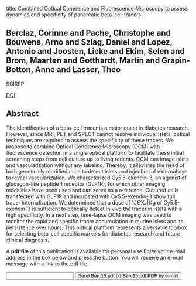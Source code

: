 title: Combined Optical Coherence and Fluorescence Microscopy to assess dynamics and specificity of pancreatic beta-cell tracers

## Berclaz, Corinne and Pache, Christophe and Bouwens, Arno and Szlag, Daniel and Lopez, Antonio and Joosten, Lieke and Ekim, Selen and Brom, Maarten and Gotthardt, Martin and Grapin-Botton, Anne and Lasser, Theo
SCIREP

<a href="https://doi.org/10.1038/srep10385">DOI</a>

## Abstract
The identification of a beta-cell tracer is a major quest in diabetes research. However, since MRI, PET and SPECT cannot resolve individual islets, optical techniques are required to assess the specificity of these tracers. We propose to combine Optical Coherence Microscopy (OCM) with fluorescence detection in a single optical platform to facilitate these initial screening steps from cell culture up to living rodents. OCM can image islets and vascularization without any labeling. Thereby, it alleviates the need of both genetically modified mice to detect islets and injection of external dye to reveal vascularization. We characterized Cy5.5-exendin-3, an agonist of glucagon-like peptide 1 receptor (GLP1R), for which other imaging modalities have been used and can serve as a reference. Cultured cells transfected with GLP1R and incubated with Cy5.5-exendin-3 show full tracer internalization. We determined that a dose of 1â€‰Î¼g of Cy5.5-exendin-3 is sufficient to optically detect in vivo the tracer in islets with a high specificity. In a next step, time-lapse OCM imaging was used to monitor the rapid and specific tracer accumulation in murine islets and its persistence over hours. This optical platform represents a versatile toolbox for selecting beta-cell specific markers for diabetes research and future clinical diagnosis.

A <b>pdf file</b> of this publication is available for personal use.Enter your e-mail address in the box below and press the button. You will receive an e-mail message with a link to the pdf file.
<form action="sender.php">  <input type="text" name="email">  <input type="submit" value="Send Berc15.pdf:pdfBerc15.pdf:PDF by e-mail"></form>